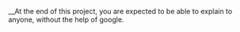 __At the end of this project, you are expected to be able to explain to anyone, without the help of google.
